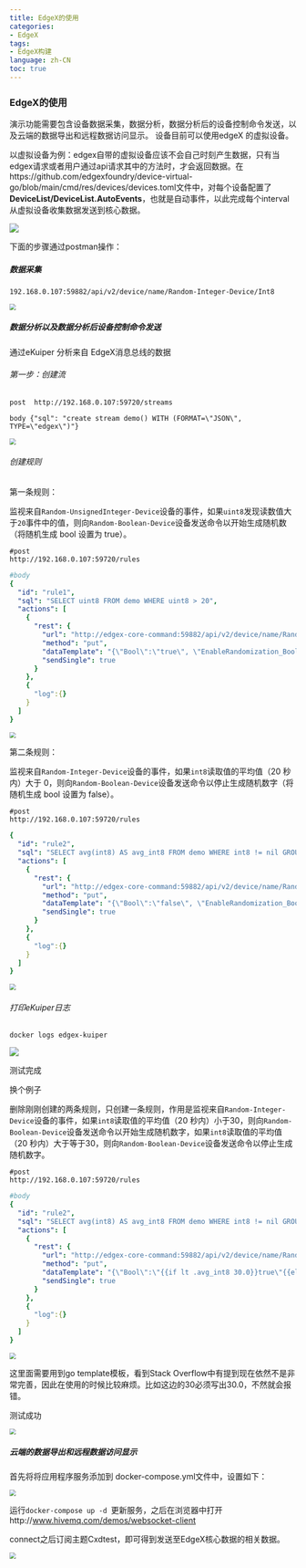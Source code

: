 ```yaml
---
title: EdgeX的使用
categories:
- EdgeX
tags:
- EdgeX构建
language: zh-CN
toc: true
---
```


### EdgeX的使用

演示功能需要包含设备数据采集，数据分析，数据分析后的设备控制命令发送，以及云端的数据导出和远程数据访问显示。  设备目前可以使用edgeX 的虚拟设备。

以虚拟设备为例：edgex自带的虚拟设备应该不会自己时刻产生数据，只有当edgex请求或者用户通过api请求其中的方法时，才会返回数据。在https://github.com/edgexfoundry/device-virtual-go/blob/main/cmd/res/devices/devices.toml文件中，对每个设备配置了**DeviceList/DeviceList.AutoEvents**，也就是自动事件，以此完成每个interval从虚拟设备收集数据发送到核心数据。

<!--more-->

![](https://cxd-note-img.oss-cn-hangzhou.aliyuncs.com/typora-note-img/image-20210907231555149.png)

下面的步骤通过postman操作：

##### 数据采集

```
192.168.0.107:59882/api/v2/device/name/Random-Integer-Device/Int8
```

<img src="https://cxd-note-img.oss-cn-hangzhou.aliyuncs.com/typora-note-img/image-20210907144111437.png" style="zoom:67%;" />

##### 数据分析以及数据分析后设备控制命令发送

通过eKuiper 分析来自 EdgeX消息总线的数据

###### 第一步：创建流

```post  http://192.168.0.107:59720/streams```

```body {"sql": "create stream demo() WITH (FORMAT=\"JSON\", TYPE=\"edgex\")"}```

<img src="https://cxd-note-img.oss-cn-hangzhou.aliyuncs.com/typora-note-img/image-20210907164410143.png"  style="zoom:67%;" />

###### 创建规则

第一条规则：

监视来自`Random-UnsignedInteger-Device`设备的事件，如果`uint8`发现读数值大于`20`事件中的值，则向`Random-Boolean-Device`设备发送命令以开始生成随机数（将随机生成 bool 设置为 true）。

```
#post
http://192.168.0.107:59720/rules
```

```yaml
#body
{
  "id": "rule1",
  "sql": "SELECT uint8 FROM demo WHERE uint8 > 20",
  "actions": [
    {
      "rest": {
        "url": "http://edgex-core-command:59882/api/v2/device/name/Random-Boolean-Device/WriteBoolValue",
        "method": "put",
        "dataTemplate": "{\"Bool\":\"true\", \"EnableRandomization_Bool\": \"true\"}",
        "sendSingle": true
      }
    },
    {
      "log":{}
    }
  ]
}
```

<img src="https://cxd-note-img.oss-cn-hangzhou.aliyuncs.com/typora-note-img/image-20210907164745373.png" style="zoom:67%;" />

第二条规则：

监视来自`Random-Integer-Device`设备的事件，如果`int8`读取值的平均值（20 秒内）大于 0，则向`Random-Boolean-Device`设备发送命令以停止生成随机数字（将随机生成 bool 设置为 false）。

```
#post
http://192.168.0.107:59720/rules
```

```yaml
{
  "id": "rule2",
  "sql": "SELECT avg(int8) AS avg_int8 FROM demo WHERE int8 != nil GROUP BY TUMBLINGWINDOW(ss, 20) HAVING avg(int8) > 0",
  "actions": [
    {
      "rest": {
        "url": "http://edgex-core-command:59882/api/v2/device/name/Random-Boolean-Device/WriteBoolValue",
        "method": "put",
        "dataTemplate": "{\"Bool\":\"false\", \"EnableRandomization_Bool\": \"false\"}",
        "sendSingle": true
      }
    },
    {
      "log":{}
    }
  ]
}
```

<img src="https://cxd-note-img.oss-cn-hangzhou.aliyuncs.com/typora-note-img/image-20210907170228371.png"  style="zoom:67%;" />

###### 打印eKuiper日志

```docker logs edgex-kuiper```

![](https://cxd-note-img.oss-cn-hangzhou.aliyuncs.com/typora-note-img/image-20210907170649143.png)

测试完成

换个例子

删除刚刚创建的两条规则，只创建一条规则，作用是监视来自`Random-Integer-Device`设备的事件，如果`int8`读取值的平均值（20 秒内）小于30，则向`Random-Boolean-Device`设备发送命令以开始生成随机数字，如果`int8`读取值的平均值（20 秒内）大于等于30，则向`Random-Boolean-Device`设备发送命令以停止生成随机数字。

```
#post
http://192.168.0.107:59720/rules
```

```yaml
#body
{
  "id": "rule2",
  "sql": "SELECT avg(int8) AS avg_int8 FROM demo WHERE int8 != nil GROUP BY TUMBLINGWINDOW(ss, 20)",
  "actions": [
    {
      "rest": {
        "url": "http://edgex-core-command:59882/api/v2/device/name/Random-Boolean-Device/WriteBoolValue",
        "method": "put",   
        "dataTemplate": "{\"Bool\":\"{{if lt .avg_int8 30.0}}true\"{{else if ge .avg_int8 30.0}}false\"{{end}},\"EnableRandomization_Bool\": \"{{if lt .avg_int8 30.0}}true\"{{else if ge .avg_int8 30.0}}false\"{{end}}}",
        "sendSingle": true
      }
    },
    {
      "log":{}
    }
  ]
}
```

<img src="https://cxd-note-img.oss-cn-hangzhou.aliyuncs.com/typora-note-img/image-20210907215355960.png" style="zoom:67%;" />

这里面需要用到go template模板，看到Stack Overflow中有提到现在依然不是非常完善，因此在使用的时候比较麻烦。比如这边的30必须写出30.0，不然就会报错。

测试成功

<img src="https://cxd-note-img.oss-cn-hangzhou.aliyuncs.com/typora-note-img/image-20210907225609140.png"  style="zoom:67%;" />

##### 云端的数据导出和远程数据访问显示

首先将将应用程序服务添加到 docker-compose.yml文件中，设置如下：

<img src="https://cxd-note-img.oss-cn-hangzhou.aliyuncs.com/typora-note-img/image-20210908122518281.png" style="zoom:67%;" />

运行```docker-compose up -d ```更新服务，之后在浏览器中打开http://www.hivemq.com/demos/websocket-client

connect之后订阅主题Cxdtest，即可得到发送至EdgeX核心数据的相关数据。

<img src="https://cxd-note-img.oss-cn-hangzhou.aliyuncs.com/typora-note-img/image-20210908122835643.png"  style="zoom:67%;" />